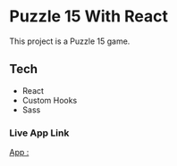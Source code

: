 # Puzzle 15 With React

This project is a Puzzle 15 game.

## Tech

- React
- Custom Hooks
- Sass

### Live App Link

[App :](https://thunderous-starlight-1be5d7.netlify.app/)
